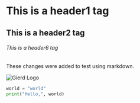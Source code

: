 # This is a header1 tag   
## This is a header2 tag
###### This is a header6 tag
These changes were added to test using markdown.

![Gierd Logo](https://cdn.prod.website-files.com/66578a3ebb06dcff07e6d1f2/66578a3ebb06dcff07e6d220_Logo.svg)

``` python
world = "world"
print("Hello,", world)
```
